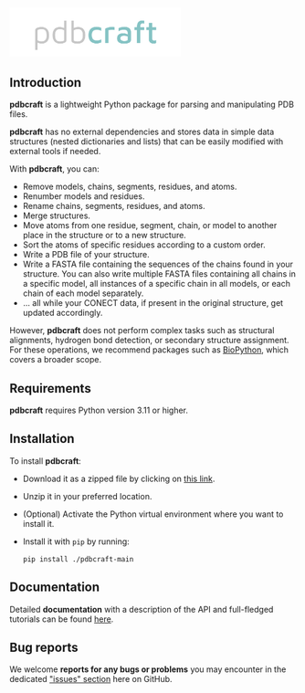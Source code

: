 <img src="./branding/pdbcraft_logo.png" width="300">

## Introduction

**pdbcraft** is a lightweight Python package for parsing and manipulating PDB files.

**pdbcraft** has no external dependencies and stores data in simple data structures (nested dictionaries and lists) that can be easily modified with external tools if needed.

With **pdbcraft**, you can:

* Remove models, chains, segments, residues, and atoms.
* Renumber models and residues.
* Rename chains, segments, residues, and atoms.
* Merge structures.
* Move atoms from one residue, segment, chain, or model to another place in the structure or to a new structure.
* Sort the atoms of specific residues according to a custom order.
* Write a PDB file of your structure.
* Write a FASTA file containing the sequences of the chains found in your structure. You can also write multiple FASTA files containing all chains in a specific model, all instances of a specific chain in all models, or each chain of each model separately.
* ... all while your CONECT data, if present in the original structure, get updated accordingly.

However, **pdbcraft** does not perform complex tasks such as structural alignments, hydrogen bond detection, or secondary structure assignment. For these operations, we recommend packages such as [BioPython](https://biopython.org/docs/1.75/api/index.html), which covers a broader scope.

## Requirements

**pdbcraft** requires Python version 3.11 or higher.

## Installation

To install **pdbcraft**:

* Download it as a zipped file by clicking on [this link](https://github.com/Center-for-Health-Data-Science/pdbcraft/archive/refs/heads/main.zip).

* Unzip it in your preferred location.

* (Optional) Activate the Python virtual environment where you want to install it.

* Install it with ``pip`` by running:

  ```shell
  pip install ./pdbcraft-main
  ```

## Documentation

Detailed **documentation** with a description of the API and full-fledged tutorials can be found [here]().

## Bug reports

We welcome **reports for any bugs or problems** you may encounter in the dedicated ["issues" section]() here on GitHub.